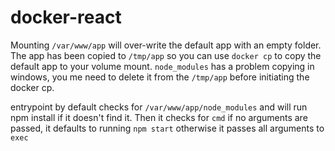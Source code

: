 # docker-react

Mounting `/var/www/app` will over-write the default app with an empty folder. The app has been copied to `/tmp/app` so you can use `docker cp` to copy the default app to your volume mount. `node_modules` has a problem copying in windows, you me need to delete it from the `/tmp/app` before initiating the docker cp.

entrypoint by default checks for `/var/www/app/node_modules` and will run npm install if it doesn't find it. Then it checks for `cmd` if no arguments are passed, it defaults to running `npm start` otherwise it passes all arguments to `exec`
